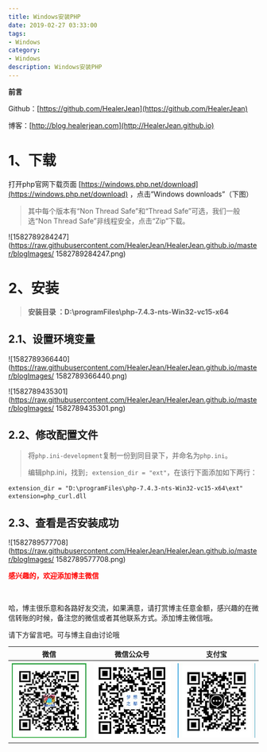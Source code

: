 ```yaml
---
title: Windows安装PHP
date: 2019-02-27 03:33:00
tags: 
- Windows
category: 
- Windows
description: Windows安装PHP
---
```




<!--
https://raw.githubusercontent.com/HealerJean/HealerJean.github.io/master/blogImages/ 
　　首行缩进
-->






**前言**     

 Github：[https://github.com/HealerJean](https://github.com/HealerJean)         

 博客：[http://blog.healerjean.com](http://HealerJean.github.io)    



# 1、下载 

打开php官网下载页面 [https://windows.php.net/download](https://windows.php.net/download)  ，点击”Windows downloads”（下图）

> 其中每个版本有“Non Thread Safe”和“Thread Safe”可选，我们一般选“Non Thread Safe”非线程安全，点击“Zip”下载。



![1582789284247](https://raw.githubusercontent.com/HealerJean/HealerJean.github.io/master/blogImages/ 1582789284247.png)





# 2、安装 



> **安装目录 ：D:\programFiles\php-7.4.3-nts-Win32-vc15-x64**  



## 2.1、设置环境变量

![1582789366440](https://raw.githubusercontent.com/HealerJean/HealerJean.github.io/master/blogImages/ 1582789366440.png)





![1582789435301](https://raw.githubusercontent.com/HealerJean/HealerJean.github.io/master/blogImages/ 1582789435301.png) 



## 2.2、修改配置文件 



>  将`php.ini-development`复制一份到同目录下，并命名为`php.ini`。    
>
> 编辑php.ini，找到`; extension_dir = "ext"`，在该行下面添加如下两行：



```
extension_dir = "D:\programFiles\php-7.4.3-nts-Win32-vc15-x64\ext"
extension=php_curl.dll
```



## 2.3、查看是否安装成功 



![1582789577708](https://raw.githubusercontent.com/HealerJean/HealerJean.github.io/master/blogImages/ 1582789577708.png)







  **<font  color="red">感兴趣的，欢迎添加博主微信 </font>**       

​    

哈，博主很乐意和各路好友交流，如果满意，请打赏博主任意金额，感兴趣的在微信转账的时候，备注您的微信或者其他联系方式。添加博主微信哦。    

请下方留言吧。可与博主自由讨论哦   



|微信 | 微信公众号|支付宝|
|:-------:|:-------:|:------:|
| ![微信](https://raw.githubusercontent.com/HealerJean/HealerJean.github.io/master/assets/img/tctip/weixin.jpg)|![微信公众号](https://raw.githubusercontent.com/HealerJean/HealerJean.github.io/master/assets/img/my/qrcode_for_gh_a23c07a2da9e_258.jpg)|![支付宝](https://raw.githubusercontent.com/HealerJean/HealerJean.github.io/master/assets/img/tctip/alpay.jpg) |



<link rel="stylesheet" href="https://unpkg.com/gitalk/dist/gitalk.css">

<script src="https://unpkg.com/gitalk@latest/dist/gitalk.min.js"></script> 
<div id="gitalk-container"></div>    
 <script type="text/javascript">
    var gitalk = new Gitalk({
		clientID: `1d164cd85549874d0e3a`,
		clientSecret: `527c3d223d1e6608953e835b547061037d140355`,
		repo: `HealerJean.github.io`,
		owner: 'HealerJean',
		admin: ['HealerJean'],
		id: 'YuLQmOB3UCAk6DMn',
    });
    gitalk.render('gitalk-container');
</script> 


